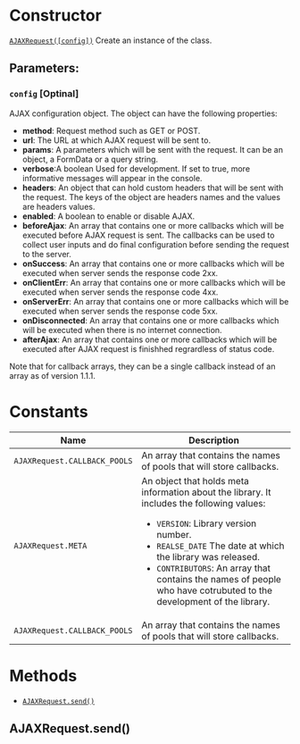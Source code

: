 # Constructor
<a href="">`AJAXRequest([config])`</a>
Create an instance of the class. 
## Parameters:
### `config` [Optinal]
AJAX configuration object. The object can have the 
following properties:
<ul>
  <li><b>method</b>: Request method such as GET or POST.</li>
  <li><b>url</b>: The URL at which AJAX request will be sent to.</li>
  <li><b>params</b>: A parameters which will be sent with the request. It can be an object, a FormData or a query string.</li>
  <li><b>verbose</b>:A boolean Used for development. If set to true, more informative messages will appear in the console.</li>
  <li><b>headers</b>: An object that can hold custom headers that will be sent with the request. The keys of the object are headers names and the values are headers values.</li>
  <li><b>enabled</b>: A boolean to enable or disable AJAX.</li>
  <li><b>beforeAjax</b>: An array that contains one or more callbacks which will be executed before AJAX request is sent. The callbacks can be used to collect user inputs and do final configuration before sending the request to the server.</li>
  <li><b>onSuccess</b>: An array that contains one or more callbacks which will be executed when server sends the response code 2xx.</li>
  <li><b>onClientErr</b>: An array that contains one or more callbacks which will be executed when server sends the response code 4xx.</li>
  <li><b>onServerErr</b>: An array that contains one or more callbacks which will be executed when server sends the response code 5xx.</li>
  <li><b>onDisconnected</b>: An array that contains one or more callbacks which will be executed when there is no internet connection.</li>
  <li><b>afterAjax</b>: An array that contains one or more callbacks which will be executed after AJAX request is finishhed regrardless of status code.</li>
</ul>
Note that for callback arrays, they can be a single callback instead of an array as of version 1.1.1.

# Constants
| Name | Description |
|------|-------------|
|`AJAXRequest.CALLBACK_POOLS`| An array that contains the names of pools that will store callbacks. |
|`AJAXRequest.META`| An object that holds meta information about the library. It includes the following values: <ul><li>`VERSION`: Library version number.</li><li>`REALSE_DATE` The date at which the library was released.</li><li>`CONTRIBUTORS`: An array that contains the names of people who have cotrubuted to the development of the library.</li></ul>|
|`AJAXRequest.CALLBACK_POOLS`| An array that contains the names of pools that will store callbacks. |
# Methods
* <a href="">`AJAXRequest.send()`</a>
## AJAXRequest.send()

